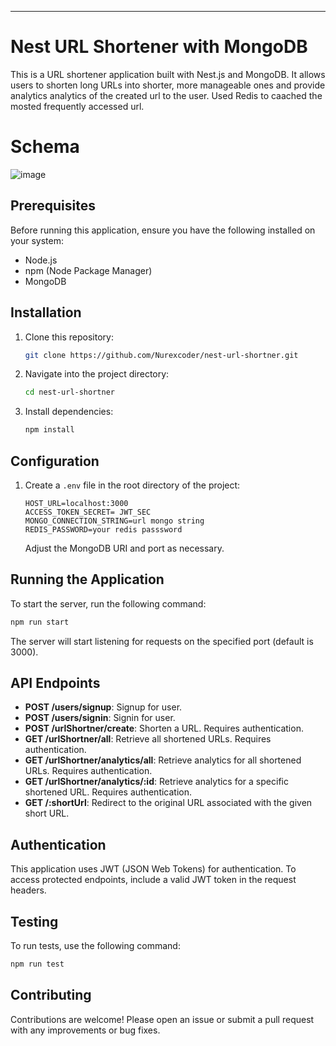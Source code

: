 ---

# Nest URL Shortener with MongoDB

This is a URL shortener application built with Nest.js and MongoDB. It allows users to shorten long URLs into shorter, more manageable ones and provide analytics analytics of the created url to the user. Used Redis to caached the mosted frequently accessed url.

# Schema

![image](https://github.com/Nurexcoder/nest-url-shortner/assets/56834526/b5aa1b93-c230-43d1-ac3a-6ad819b968bb)

## Prerequisites

Before running this application, ensure you have the following installed on your system:

- Node.js
- npm (Node Package Manager)
- MongoDB

## Installation

1. Clone this repository:

   ```bash
   git clone https://github.com/Nurexcoder/nest-url-shortner.git
   ```

2. Navigate into the project directory:

   ```bash
   cd nest-url-shortner
   ```

3. Install dependencies:

   ```bash
   npm install
   ```

## Configuration

1. Create a `.env` file in the root directory of the project:

   ```plaintext
   HOST_URL=localhost:3000
   ACCESS_TOKEN_SECRET= JWT_SEC
   MONGO_CONNECTION_STRING=url mongo string
   REDIS_PASSWORD=your redis passsword
   ```

   Adjust the MongoDB URI and port as necessary.

## Running the Application

To start the server, run the following command:

```bash
npm run start
```

The server will start listening for requests on the specified port (default is 3000).

## API Endpoints

- **POST /users/signup**: Signup for user.
- **POST /users/signin**: Signin for user.
- **POST /urlShortner/create**: Shorten a URL. Requires authentication.
- **GET /urlShortner/all**: Retrieve all shortened URLs. Requires authentication.
- **GET /urlShortner/analytics/all**: Retrieve analytics for all shortened URLs. Requires authentication.
- **GET /urlShortner/analytics/:id**: Retrieve analytics for a specific shortened URL. Requires authentication.
- **GET /:shortUrl**: Redirect to the original URL associated with the given short URL.

## Authentication

This application uses JWT (JSON Web Tokens) for authentication. To access protected endpoints, include a valid JWT token in the request headers.

## Testing

To run tests, use the following command:

```bash
npm run test
```

## Contributing

Contributions are welcome! Please open an issue or submit a pull request with any improvements or bug fixes.
